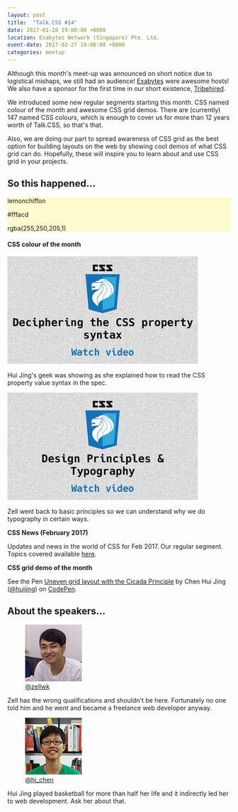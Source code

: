 ```yaml
---
layout: post
title:  "Talk.CSS #14"
date: 2017-01-28 19:00:00 +0800
location: Exabytes Network (Singapore) Pte. Ltd.
event-date: 2017-02-27 19:00:00 +0800
categories: meetup
---
```

Although this month's meet-up was announced on short notice due to logistical mishaps, we still had an audience! [Exabytes](https://www.exabytes.sg/) were awesome hosts! We also have a sponsor for the first time in our short existence, [Tribehired](https://tribehired.com/splash/user).

We introduced some new regular segments starting this month. CSS named colour of the month and awesome CSS grid demos. There are (currently) 147 named CSS colours, which is enough to cover us for more than 12 years worth of Talk.CSS, so that's that. 

Also, we are doing our part to spread awareness of CSS grid as the best option for building layouts on the web by showing cool demos of what CSS grid can do. Hopefully, these will inspire you to learn about and use CSS grid in your projects.

## So this happened...

<div class="c-colour">
  <div class="c-swatch" style="background-color:#fffacd">
    <div class="c-swatch__txt">
      <p>lemonchiffon</p>
      <p>#fffacd</p>
      <p>rgba(255,250,205,1)</p>
    </div>
  </div>
<h4>CSS colour of the month</h4>
</div>

<div class="c-videos">
  <div class="c-video">
    <a class="c-video__link" href="https://youtu.be/0e8seW4cpcc">
      <img class="c-video__img" src="/img/talk-14/s1401.jpg" srcset="/img/talk-14/s1401@2x.png 2x" alt="Link to talk on CSS syntax"/>
    </a>
    <p class="c-video__desc">Hui Jing's geek was showing as she explained how to read the CSS property value syntax in the spec.</p>
  </div>

  <div class="c-video">
    <a class="c-video__link" href="https://youtu.be/uejN5WA9yL0">
      <img class="c-video__img" src="/img/talk-14/s1402.jpg" srcset="/img/talk-14/s1402@2x.png 2x" alt="Link to talk on Design Principles and Typography"/>
    </a>
    <p class="c-video__desc">Zell went back to basic principles so we can understand why we do typography in certain ways.</p>
  </div>

  <div class="u-clear">
    <strong>CSS News (February 2017)</strong><br>
    <p>Updates and news in the world of CSS for Feb 2017. Our regular segment. Topics covered available <a href="https://github.com/SingaporeCSS/slides/blob/gh-pages/notes/talk-14.md">here</a>.</p>
  </div>

  <strong>CSS grid demo of the month</strong><br>
  <p data-height="300" data-theme-id="9162" data-slug-hash="gmOpEq" data-default-tab="css,result" data-user="huijing" data-embed-version="2" data-pen-title="Uneven grid layout with the Cicada Principle" class="codepen">See the Pen <a href="http://codepen.io/huijing/pen/gmOpEq/">Uneven grid layout with the Cicada Principle</a> by Chen Hui Jing (<a href="http://codepen.io/huijing">@huijing</a>) on <a href="http://codepen.io">CodePen</a>.</p>
</div>

## About the speakers...

<div class="l-speakers c-speakers u-align-start">
  <div class="l-speaker c-speaker">
    <figure>
      <img class="c-speaker__img" src="/img/talk-1/zell.jpg" srcset="/img/talk-1/zell@2x.jpg 2x" alt="Zell Liew"/>
      <figcaption><a class="c-speaker__link" href="https://twitter.com/zellwk">@zellwk</a></figcaption>
    </figure>
    <p class="c-speaker__intro">Zell has the wrong qualifications and shouldn't be here. Fortunately no one told him and he went and became a freelance web developer anyway.</p>
  </div>

  <div class="l-speaker c-speaker">
    <figure>
      <img class="c-speaker__img" src="/img/talk-1/chj.jpg" srcset="/img/talk-1/chj@2x.jpg 2x" alt="Chen Hui Jing"/>
      <figcaption><a class="c-speaker__link" href="https://twitter.com/hj_chen">@hj_chen</a></figcaption>
    </figure>
    <p class="c-speaker__intro">Hui Jing played basketball for more than half her life and it indirectly led her to web development. Ask her about that.</p>
  </div>
</div>

<script async src="https://production-assets.codepen.io/assets/embed/ei.js"></script>
